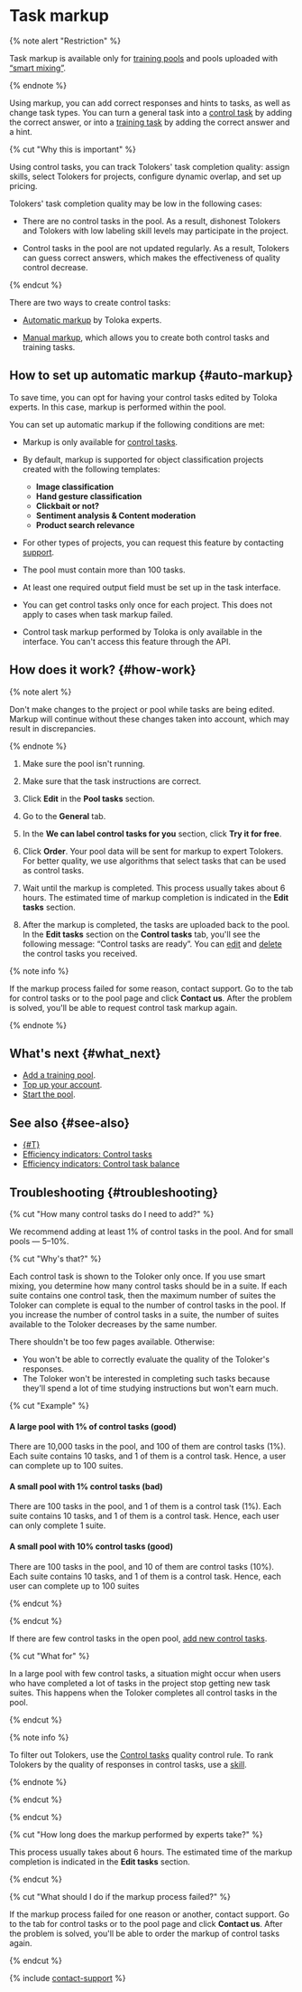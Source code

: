 # Task markup

{% note alert "Restriction" %}

Task markup is available only for [training pools](train.md) and pools uploaded with [“smart mixing”](distribute-tasks-by-pages.md#smart-mixing).

{% endnote %}

Using markup, you can add correct responses and hints to tasks, as well as change task types. You can turn a general task into a [control task](../../glossary.md#control-task) by adding the correct answer, or into a [training task](../../glossary.md#training-task) by adding the correct answer and a hint.

{% cut "Why this is important" %}

Using control tasks, you can track Tolokers' task completion quality: assign skills, select Tolokers for projects, configure dynamic overlap, and set up pricing.

Tolokers' task completion quality may be low in the following cases:

- There are no control tasks in the pool. As a result, dishonest Tolokers and Tolokers with low labeling skill levels may participate in the project.

- Control tasks in the pool are not updated regularly. As a result, Tolokers can guess correct answers, which makes the effectiveness of quality control decrease.

{% endcut %}

There are two ways to create control tasks:

- [Automatic markup](#auto-markup) by Toloka experts.

- [Manual markup](task-markup-by-yourself.md), which allows you to create both control tasks and training tasks.

## How to set up automatic markup {#auto-markup}

To save time, you can opt for having your control tasks edited by Toloka experts. In this case, markup is performed within the pool.

You can set up automatic markup if the following conditions are met:

- Markup is only available for [control tasks](../../glossary.md#control-task).

- By default, markup is supported for object classification projects created with the following templates:

    - **Image classification**
    - **Hand gesture classification**
    - **Clickbait or not?**
    - **Sentiment analysis & Content moderation**
    - **Product search relevance**

- For other types of projects, you can request this feature by contacting [support](../troubleshooting/support.md).

- The pool must contain more than 100 tasks.

- At least one required output field must be set up in the task interface.

- You can get control tasks only once for each project. This does not apply to cases when task markup failed.

- Control task markup performed by Toloka is only available in the interface. You can't access this feature through the API.

## How does it work? {#how-work}

{% note alert %}

Don't make changes to the project or pool while tasks are being edited. Markup will continue without these changes taken into account, which may result in discrepancies.

{% endnote %}

1. Make sure the pool isn't running.

1. Make sure that the task instructions are correct.

1. Click **Edit** in the **Pool tasks** section.

1. Go to the **General** tab.

1. In the **We can label control tasks for you** section, click **Try it for free**.

1. Click **Order**. Your pool data will be sent for markup to expert Tolokers. For better quality, we use algorithms that select tasks that can be used as control tasks.

1. Wait until the markup is completed. This process usually takes about 6 hours. The estimated time of markup completion is indicated in the **Edit tasks** section.

1. After the markup is completed, the tasks are uploaded back to the pool. In the **Edit tasks** section on the **Control tasks** tab, you'll see the following message: “Control tasks are ready”. You can [edit](task-markup-by-yourself.md#task-edit) and [delete](task-markup-by-yourself.md#delete-task) the control tasks you received.

{% note info %}

If the markup process failed for some reason, contact support. Go to the tab for control tasks or to the pool page and click **Contact us**. After the problem is solved, you'll be able to request control task markup again.

{% endnote %}

## What's next {#what_next}

- [Add a training pool](train.md).
- [Top up your account](refill.md).
- [Start the pool](pool-run-and-stop.md).

## See also {#see-also}

- [{#T}](distribute-tasks-by-pages.md)
- [Efficiency indicators: Control tasks](./efficiency-metrics/control-tasks-share.md)
- [Efficiency indicators: Control task balance](./efficiency-metrics/control-tasks-balance.md)

## Troubleshooting {#troubleshooting}

{% cut "How many control tasks do I need to add?" %}

We recommend adding at least 1% of control tasks in the pool. And for small pools — 5–10%.

{% cut "Why's that?" %}

Each control task is shown to the Toloker only once. If you use smart mixing, you determine how many control tasks should be in a suite. If each suite contains one control task, then the maximum number of suites the Toloker can complete is equal to the number of control tasks in the pool. If you increase the number of control tasks in a suite, the number of suites available to the Toloker decreases by the same number.

There shouldn't be too few pages available. Otherwise:

- You won't be able to correctly evaluate the quality of the Toloker's responses.
- The Toloker won't be interested in completing such tasks because they'll spend a lot of time studying instructions but won't earn much.

{% cut "Example" %}

#### A large pool with 1% of control tasks (good)

There are 10,000 tasks in the pool, and 100 of them are control tasks (1%). Each suite contains 10 tasks, and 1 of them is a control task. Hence, a user can complete up to 100 suites.

#### A small pool with 1% control tasks (bad)

There are 100 tasks in the pool, and 1 of them is a control task (1%). Each suite contains 10 tasks, and 1 of them is a control task. Hence, each user can only complete 1 suite.

#### A small pool with 10% control tasks (good)

There are 100 tasks in the pool, and 10 of them are control tasks (10%). Each suite contains 10 tasks, and 1 of them is a control task. Hence, each user can complete up to 100 suites

{% endcut %}

{% endcut %}

If there are few control tasks in the open pool, [add new control tasks](../troubleshooting/pool-setup.md#add-gs).

{% cut "What for" %}

In a large pool with few control tasks, a situation might occur when users who have completed a lot of tasks in the project stop getting new task suites. This happens when the Toloker completes all control tasks in the pool.

{% endcut %}

{% note info %}

To filter out Tolokers, use the [Control tasks](control.md) quality control rule. To rank Tolokers by the quality of responses in control tasks, use a [skill](nav.md).

{% endnote %}

{% endcut %}

{% endcut %}

{% cut "How long does the markup performed by experts take?" %}

This process usually takes about 6 hours. The estimated time of the markup completion is indicated in the **Edit tasks** section.

{% endcut %}

{% cut "What should I do if the markup process failed?" %}

If the markup process failed for one reason or another, contact support. Go to the tab for control tasks or to the pool page and click **Contact us**. After the problem is solved, you'll be able to order the markup of control tasks again.

{% endcut %}

{% include [contact-support](../_includes/contact-support.md) %}